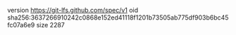 version https://git-lfs.github.com/spec/v1
oid sha256:3637266910242c0868e152ed41118f1201b73505ab775df903b6bc45fc07a6e9
size 2287
